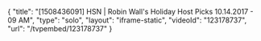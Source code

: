 {
    "title": "[1508436091] HSN | Robin Wall's Holiday Host Picks 10.14.2017 - 09 AM",
    "type": "solo",
    "layout": "iframe-static",
    "videoId": "123178737",
    "url": "\/tvpembed\/123178737"
}